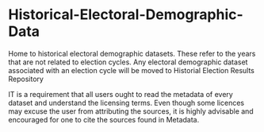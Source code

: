 # Historical-Electoral-Demographic-Data
Home to historical electoral demographic datasets. These refer to the years that are not related to election cycles. Any electoral demographic dataset associated with an election cycle will be moved to Historial Election Results Repository

IT is a requirement that all users ought to read the metadata of every dataset and understand the licensing terms. Even though some licences may excuse the user from attributing the sources, it is highly advisable and encouraged for one to cite the sources found in Metadata.
